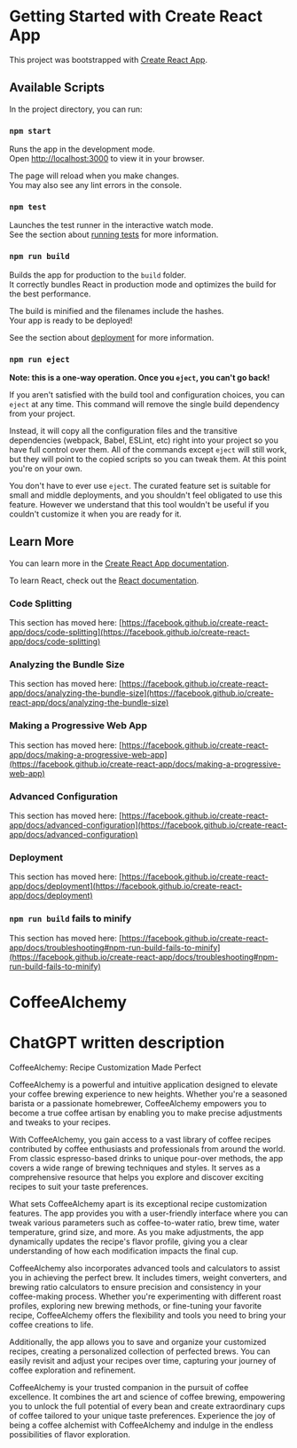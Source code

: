# Getting Started with Create React App

This project was bootstrapped with [Create React App](https://github.com/facebook/create-react-app).

## Available Scripts

In the project directory, you can run:

### `npm start`

Runs the app in the development mode.\
Open [http://localhost:3000](http://localhost:3000) to view it in your browser.

The page will reload when you make changes.\
You may also see any lint errors in the console.

### `npm test`

Launches the test runner in the interactive watch mode.\
See the section about [running tests](https://facebook.github.io/create-react-app/docs/running-tests) for more information.

### `npm run build`

Builds the app for production to the `build` folder.\
It correctly bundles React in production mode and optimizes the build for the best performance.

The build is minified and the filenames include the hashes.\
Your app is ready to be deployed!

See the section about [deployment](https://facebook.github.io/create-react-app/docs/deployment) for more information.

### `npm run eject`

**Note: this is a one-way operation. Once you `eject`, you can't go back!**

If you aren't satisfied with the build tool and configuration choices, you can `eject` at any time. This command will remove the single build dependency from your project.

Instead, it will copy all the configuration files and the transitive dependencies (webpack, Babel, ESLint, etc) right into your project so you have full control over them. All of the commands except `eject` will still work, but they will point to the copied scripts so you can tweak them. At this point you're on your own.

You don't have to ever use `eject`. The curated feature set is suitable for small and middle deployments, and you shouldn't feel obligated to use this feature. However we understand that this tool wouldn't be useful if you couldn't customize it when you are ready for it.

## Learn More

You can learn more in the [Create React App documentation](https://facebook.github.io/create-react-app/docs/getting-started).

To learn React, check out the [React documentation](https://reactjs.org/).

### Code Splitting

This section has moved here: [https://facebook.github.io/create-react-app/docs/code-splitting](https://facebook.github.io/create-react-app/docs/code-splitting)

### Analyzing the Bundle Size

This section has moved here: [https://facebook.github.io/create-react-app/docs/analyzing-the-bundle-size](https://facebook.github.io/create-react-app/docs/analyzing-the-bundle-size)

### Making a Progressive Web App

This section has moved here: [https://facebook.github.io/create-react-app/docs/making-a-progressive-web-app](https://facebook.github.io/create-react-app/docs/making-a-progressive-web-app)

### Advanced Configuration

This section has moved here: [https://facebook.github.io/create-react-app/docs/advanced-configuration](https://facebook.github.io/create-react-app/docs/advanced-configuration)

### Deployment

This section has moved here: [https://facebook.github.io/create-react-app/docs/deployment](https://facebook.github.io/create-react-app/docs/deployment)

### `npm run build` fails to minify

This section has moved here: [https://facebook.github.io/create-react-app/docs/troubleshooting#npm-run-build-fails-to-minify](https://facebook.github.io/create-react-app/docs/troubleshooting#npm-run-build-fails-to-minify)
# CoffeeAlchemy
# ChatGPT written description
CoffeeAlchemy: Recipe Customization Made Perfect

CoffeeAlchemy is a powerful and intuitive application designed to elevate your coffee brewing experience to new heights. Whether you're a seasoned barista or a passionate homebrewer, CoffeeAlchemy empowers you to become a true coffee artisan by enabling you to make precise adjustments and tweaks to your recipes.

With CoffeeAlchemy, you gain access to a vast library of coffee recipes contributed by coffee enthusiasts and professionals from around the world. From classic espresso-based drinks to unique pour-over methods, the app covers a wide range of brewing techniques and styles. It serves as a comprehensive resource that helps you explore and discover exciting recipes to suit your taste preferences.

What sets CoffeeAlchemy apart is its exceptional recipe customization features. The app provides you with a user-friendly interface where you can tweak various parameters such as coffee-to-water ratio, brew time, water temperature, grind size, and more. As you make adjustments, the app dynamically updates the recipe's flavor profile, giving you a clear understanding of how each modification impacts the final cup.

CoffeeAlchemy also incorporates advanced tools and calculators to assist you in achieving the perfect brew. It includes timers, weight converters, and brewing ratio calculators to ensure precision and consistency in your coffee-making process. Whether you're experimenting with different roast profiles, exploring new brewing methods, or fine-tuning your favorite recipe, CoffeeAlchemy offers the flexibility and tools you need to bring your coffee creations to life.

Additionally, the app allows you to save and organize your customized recipes, creating a personalized collection of perfected brews. You can easily revisit and adjust your recipes over time, capturing your journey of coffee exploration and refinement.

CoffeeAlchemy is your trusted companion in the pursuit of coffee excellence. It combines the art and science of coffee brewing, empowering you to unlock the full potential of every bean and create extraordinary cups of coffee tailored to your unique taste preferences. Experience the joy of being a coffee alchemist with CoffeeAlchemy and indulge in the endless possibilities of flavor exploration.